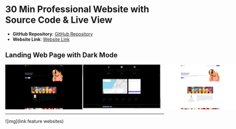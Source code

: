 # 30 Min Professional Website with Source Code & Live View

- **GitHub Repository**: [GitHub Repository](https://github.com/TeluguWebTech/React_Tailwind)
- **Website Link**: [Website Link](https://react-tailwind-phi-pink.vercel.app/)

## Landing Web Page with Dark Mode

<div style="display: flex; justify-content: space-around;">
    <img src="https://github.com/PAVANbingi/websites-10X-/blob/main/Screenshot%20(3057).png" width="49%" />
    <img src="https://github.com/PAVANbingi/websites-10X-/blob/main/Screenshot%20(3058).png" width="49%" />
    <img src="https://github.com/PAVANbingi/websites-10X-/blob/main/Screenshot%20(3059).png" width="50%" />
    <img src="https://github.com/PAVANbingi/websites-10X-/blob/main/Screenshot%20(3060).png" width="50%" />
</div>

---

![img](link feature websites)
